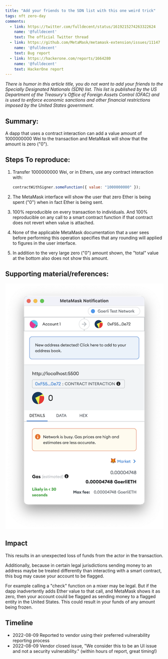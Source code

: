 ```yaml
---
title: "Add your friends to the SDN list with this one weird trick"
tags: nft zero-day
comments:
  - link: https://twitter.com/fulldecent/status/1619215274263322624
    name: '@fulldecent'
    text: The official Twitter thread
  - link: https://github.com/MetaMask/metamask-extension/issues/11147
    name: '@fulldecent'
    text: Bug report
  - link: https://hackerone.com/reports/1664280
    name: '@fulldecent'
    text: HackerOne report
---
```


*There is humor in this article title, you do not want to add your friends to the Specially Designated Nationals (SDN) list. This list is published by the US Department of the Treasury's Office of Foreign Assets Control (OFAC) and is used to enforce economic sanctions and other financial restrictions imposed by the United States government.*

## Summary:

A dapp that uses a contract interaction can add a value amount of 1000000000 Wei to the transaction and MetaMask will show that the amount is zero ("0").

## Steps To reproduce:

1. Transfer 1000000000 Wei, or in Ethers, use any contract interaction with:
   ```javascript
   contractWithSigner.someFunction({ value: "1000000000" });
   ```

2. The MetaMask interface will show the user that zero Ether is being spent ("0") when in fact Ether is being sent.

3. 100% reproducible on every transaction to individuals. And 100% reproducible on any call to a smart contract function if that contract does not revert when value is attached.

4. None of the applicable MetaMask documentation that a user sees before performing this operation specifies that any rounding will applied to figures in the user interface.

1. In addition to the very large zero ("0") amount shown, the "total" value at the bottom also does not show this amount.

## Supporting material/references:

![Transaction confirmation box](/assets/images/2023-01-28-Add%20your%20friends%20to%20the%20SDN%20list%20with%20this%20one%20weird%20trick.png)

## Impact

This results in an unexpected loss of funds from the actor in the transaction.

Additionally, because in certain legal jurisdictions sending money to an address maybe be treated differently than interacting with a smart contract, this bug may cause your account to be flagged.

For example calling a "check" function on a mixer may be legal. But if the dapp inadvertently adds Ether value to that call, and MetaMask shows it as zero, then your account could be flagged as sending money to a flagged entity in the United States. This could result in your funds of any amount being frozen.

## Timeline

* 2022-08-09 Reported to vendor using their preferred vulnerability reporting process
* 2022-08-09 Vendor closed issue, "We consider this to be an UI issue and not a security vulnerability." (within hours of report, great timing!)
